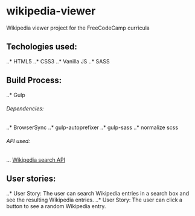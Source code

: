 # wikipedia-viewer
Wikipedia viewer project for the FreeCodeCamp curricula 

Techologies used:
-----------------

..* HTML5
..* CSS3
..* Vanilla JS
..* SASS

Build Process:
--------------

..* Gulp

  ###### Dependencies:

  ..* BrowserSync
  ..* gulp-autoprefixer
  ..* gulp-sass
  ..* normalize scss

  ###### API used:

  ... [Wikipedia search API](https://www.mediawiki.org/wiki/API:Search_and_discovery)

User stories:
-------------

  ..* User Story: The user can search Wikipedia entries in a search box and see the resulting Wikipedia entries.
  ..* User Story: The user can click a button to see a random Wikipedia entry.




